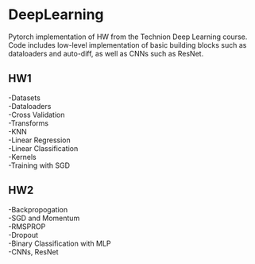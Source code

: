# DeepLearning
Pytorch implementation of HW from the Technion Deep Learning course.
Code includes low-level implementation of basic building blocks such as dataloaders and
auto-diff, as well as CNNs such as ResNet.

## HW1 
-Datasets  
-Dataloaders  
-Cross Validation  
-Transforms  
-KNN  
-Linear Regression  
-Linear Classification  
-Kernels  
-Training with SGD  

## HW2   
-Backpropogation  
-SGD and Momentum  
-RMSPROP  
-Dropout  
-Binary Classification with MLP  
-CNNs, ResNet  
